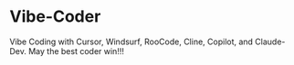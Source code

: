 # Vibe-Coder
Vibe Coding with Cursor, Windsurf, RooCode, Cline, Copilot, and Claude-Dev. May the best coder win!!!
